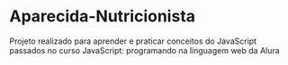 # Aparecida-Nutricionista
Projeto realizado para aprender e praticar conceitos do JavaScript passados no curso JavaScript: programando na linguagem web da Alura
